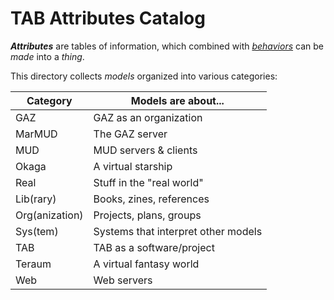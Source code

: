 # TAB Attributes Catalog

***Attributes*** are tables of information, which combined with *[behaviors](../behaviors/README.md)* can be *made* into a *thing*.

This directory collects *models* organized into various categories:


| Category       | Models are about...                 |
|----------------|-------------------------------------|
| GAZ            | GAZ as an organization              |
| MarMUD         | The GAZ server                      |
| MUD            | MUD servers & clients               |
| Okaga          | A virtual starship                  |
| Real           | Stuff in the "real world"           |
| Lib(rary)      | Books, zines, references            |
| Org(anization) | Projects, plans, groups             |
| Sys(tem)       | Systems that interpret other models |
| TAB            | TAB as a software/project           |
| Teraum         | A virtual fantasy world             |
| Web            | Web servers                         |

